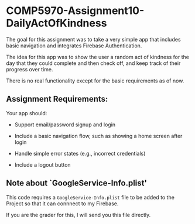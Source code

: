 # COMP5970-Assignment10-DailyActOfKindness

The goal for this assignment was to take a very simple app that includes basic navigation and integrates Firebase Authentication.

The idea for this app was to show the user a random act of kindness for the day that they could complete and then check off, and keep track of their progress over time.

There is no real functionality except for the basic requirements as of now.

## Assignment Requirements:

Your app should:

- Support email/password signup and login

- Include a basic navigation flow, such as showing a home screen after login

- Handle simple error states (e.g., incorrect credentials)

- Include a logout button

## Note about `GoogleService-Info.plist'

This code requires a `GoogleService-Info.plist` file to be added to the Project so that it can connnect to my Firebase. 

If you are the grader for this, I will send you this file directly.
